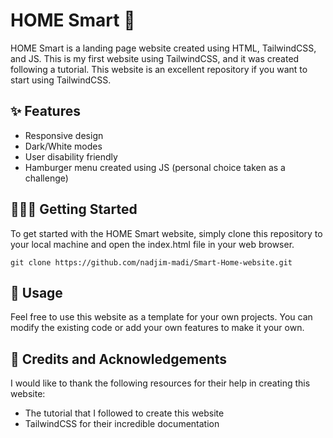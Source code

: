# HOME Smart 📱

HOME Smart is a landing page website created using HTML, TailwindCSS, and JS. This is my first website using TailwindCSS, and it was created following a tutorial. This website is an excellent repository if you want to start using TailwindCSS. 

## ✨ Features

- Responsive design
- Dark/White modes
- User disability friendly
- Hamburger menu created using JS (personal choice taken as a challenge)

## 👨🏼‍💻 Getting Started

To get started with the HOME Smart website, simply clone this repository to your local machine and open the index.html file in your web browser. 

``git clone https://github.com/nadjim-madi/Smart-Home-website.git``

## 🤝 Usage

Feel free to use this website as a template for your own projects. You can modify the existing code or add your own features to make it your own. 

## 👏 Credits and Acknowledgements

I would like to thank the following resources for their help in creating this website:
- The tutorial that I followed to create this website 
- TailwindCSS for their incredible documentation


